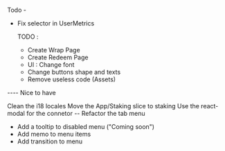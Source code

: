 Todo - 
- Fix selector in UserMetrics


 
  TODO :
  - Create Wrap Page 
  - Create Redeem Page
  - UI : Change font 
  - Change buttons shape and texts
  - Remove useless code (Assets)

 


 ---- Nice to have 
 
Clean the i18 locales
Move the App/Staking slice to staking 
Use the react-modal for the connetor 
-- Refactor the tab menu
- Add a tooltip to disabled menu ("Coming soon")
- Add memo to menu items 
- Add transition to menu
